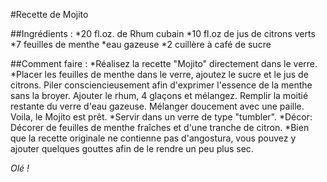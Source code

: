 #Recette de Mojito

##Ingrédients :
	*20 fl.oz.  de Rhum cubain
	*10 fl.oz de jus de citrons verts
	*7 feuilles de menthe
	*eau gazeuse
	*2 cuillère à café de sucre

##Comment faire :
	*Réalisez la recette "Mojito" directement dans le verre.
	*Placer les feuilles de menthe dans le verre, ajoutez le sucre et le jus 	  de citrons. Piler consciencieusement afin d'exprimer l'essence de la 		 menthe sans la broyer. Ajouter le rhum, 4 glaçons et mélangez. Remplir 	 la moitié restante du verre d'eau gazeuse. Mélanger doucement avec une 	 paille. Voila, le Mojito est prêt.
	*Servir dans un verre de type "tumbler".
	*Décor: Décorer de feuilles de menthe fraîches et d'une tranche de citron.
	*Bien que la recette originale ne contienne pas d'angostura, vous pouvez y ajouter quelques gouttes afin de le rendre un peu plus sec.

*Olé !*
